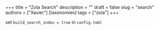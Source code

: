 +++
title = "Zola Search"
description = ""
draft = false
slug = "search"
authors = ["Xavier"]
[taxonomies]
tags = ["zola"]
+++

set `build_search_index = true` in `config.toml`
